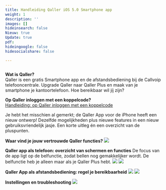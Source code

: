 ```yaml
---
title: Handleiding Qaller iOS 5.0 Smartphone app
weight: 1
description: ''
images: []
hideinsearch: false
Nieuw: true
Update: true
pdf: 
hideingoogle: false
hidesocialshare: false

---
```

<div class="md:flex flex-row-reverse justify-between items-center mb-6"><img src="https://res.cloudinary.com/callvoip/image/upload/v1579161600/image_here3_sruedv.png" alt=""></div>

**Wat is Qaller?**  
Qaller is een gratis Smartphone app en de afstandsbediening bij de Callvoip telefooncentrale. Upgrade Qaller naar Qaller Plus en maak van je smartphone je kantoortelefoon. Hoe bereikbaar wil jíj zijn?

<b>Op Qaller inloggen met een koppelcode?</b><br>
<a href="http://files.callvoip.nl/downloads/Callvoip_handleiding_Qaller_inloggen-met-koppelcode.pdf" target="_blank">Handleiding: op Qaller inloggen met een koppelcode</a><br>

Je hebt het misschien al gemerkt; de Qaller App voor de iPhone heeft een nieuw ontwerp!
Dezelfde mogelijkheden plus nieuwe features in een nieuw gebruiksvriendelijk jasje.
Een korte uitleg én een overzicht van de pluspunten.

**Waar vind je jouw vertrouwde Qaller functies?**
<img src="https://res.cloudinary.com/callvoip/image/upload/v1724679767/Screenshot_6.png">


**Qaller app als telefoon: overzicht van schermen en functies**
De focus van de app ligt op de belfunctie, zodat bellen nog gemakkelijker wordt.
De belfunctie heb je alleen maar als je Qaller Plus hebt.
<img src="https://res.cloudinary.com/callvoip/image/upload/v1724680239/qaller-Screenshot_2.png">
<img src="https://res.cloudinary.com/callvoip/image/upload/v1724680239/qaller-Screenshot_3.png">


**Qaller App als afstandsbediening: regel je bereikbaarheid**
<img src="https://res.cloudinary.com/callvoip/image/upload/v1724680239/qaller-Screenshot_4.png">
<img src="https://res.cloudinary.com/callvoip/image/upload/v1724680239/qaller-Screenshot_5.png">


**Instellingen en troubleshooting**
<img src="https://res.cloudinary.com/callvoip/image/upload/v1724680239/qaller-Screenshot_6.png">
